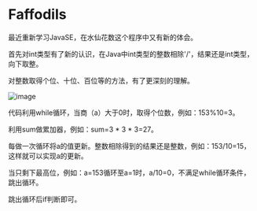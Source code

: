 # Faffodils
最近重新学习JavaSE，在水仙花数这个程序中又有新的体会。

首先对int类型有了新的认识，在Java中int类型的整数相除'/'，结果还是int类型，向下取整。

对整数取得个位、十位、百位等的方法，有了更深刻的理解。

![image](https://user-images.githubusercontent.com/101461459/166395063-e8aab118-6405-42c4-b50a-527b4ce1528d.png)

代码利用while循环，当商（a）大于0时，取得个位数，例如：153%10=3。

利用sum做累加器，例如：sum=3 * 3 * 3=27。

每做一次循环将a的值更新。整数相除得到的结果还是整数，例如：153/10=15，这样就可以实现a的更新。

当只剩下最高位，例如：a=153循环至a=1时，a/10=0，不满足while循环条件，跳出循环。

跳出循环后if判断即可。
